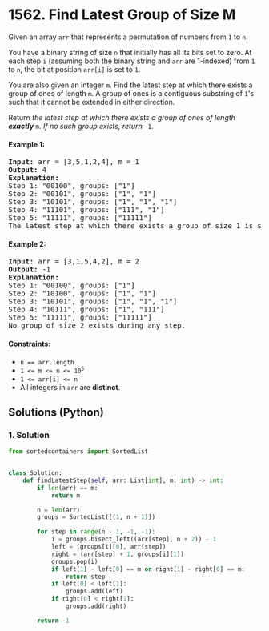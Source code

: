 # 1562. Find Latest Group of Size M
Given an array `arr` that represents a permutation of numbers from `1` to `n`.

You have a binary string of size `n` that initially has all its bits set to zero. At each step `i` (assuming both the binary string and `arr` are 1-indexed) from `1` to `n`, the bit at position `arr[i]` is set to `1`.

You are also given an integer `m`. Find the latest step at which there exists a group of ones of length `m`. A group of ones is a contiguous substring of `1`'s such that it cannot be extended in either direction.

Return *the latest step at which there exists a group of ones of length **exactly*** `m`. *If no such group exists, return* `-1`.

#### Example 1:
<pre>
<strong>Input:</strong> arr = [3,5,1,2,4], m = 1
<strong>Output:</strong> 4
<strong>Explanation:</strong>
Step 1: "00100", groups: ["1"]
Step 2: "00101", groups: ["1", "1"]
Step 3: "10101", groups: ["1", "1", "1"]
Step 4: "11101", groups: ["111", "1"]
Step 5: "11111", groups: ["11111"]
The latest step at which there exists a group of size 1 is step 4.
</pre>

#### Example 2:
<pre>
<strong>Input:</strong> arr = [3,1,5,4,2], m = 2
<strong>Output:</strong> -1
<strong>Explanation:</strong>
Step 1: "00100", groups: ["1"]
Step 2: "10100", groups: ["1", "1"]
Step 3: "10101", groups: ["1", "1", "1"]
Step 4: "10111", groups: ["1", "111"]
Step 5: "11111", groups: ["11111"]
No group of size 2 exists during any step.
</pre>

#### Constraints:
* `n == arr.length`
* <code>1 <= m <= n <= 10<sup>5</sup></code>
* `1 <= arr[i] <= n`
* All integers in `arr` are **distinct**.

## Solutions (Python)

### 1. Solution
```Python
from sortedcontainers import SortedList


class Solution:
    def findLatestStep(self, arr: List[int], m: int) -> int:
        if len(arr) == m:
            return m

        n = len(arr)
        groups = SortedList([(1, n + 1)])

        for step in range(n - 1, -1, -1):
            i = groups.bisect_left((arr[step], n + 2)) - 1
            left = (groups[i][0], arr[step])
            right = (arr[step] + 1, groups[i][1])
            groups.pop(i)
            if left[1] - left[0] == m or right[1] - right[0] == m:
                return step
            if left[0] < left[1]:
                groups.add(left)
            if right[0] < right[1]:
                groups.add(right)

        return -1
```
